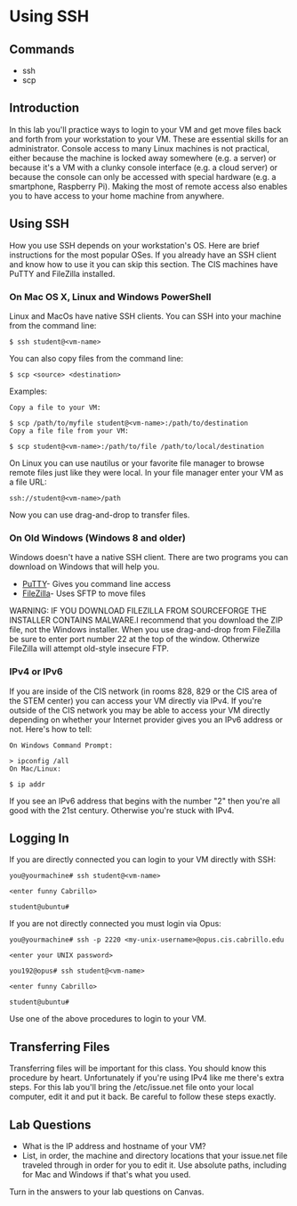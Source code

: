 # Using SSH 

## Commands 

  * ssh
  * scp

## Introduction 

In this lab you'll practice ways to login to your VM and get move files back and forth from your workstation to your VM. These are essential skills for an administrator. Console access to many Linux machines is not practical, either because the machine is locked away somewhere (e.g. a server) or because it's a VM with a clunky console interface (e.g. a cloud server) or because the console can only be accessed with special hardware (e.g. a smartphone, Raspberry Pi). Making the most of remote access also enables you to have access to your home machine from anywhere.

## Using SSH 

How you use SSH depends on your workstation's OS. Here are brief instructions for the most popular OSes. If you already have an SSH client and know how to use it you can skip this section. The CIS machines have PuTTY and FileZilla installed.

### On Mac OS X, Linux and Windows PowerShell 

Linux and MacOs have native SSH clients. You can SSH into your machine from the command line:

```
$ ssh student@<vm-name>
```

You can also copy files from the command line:

```
$ scp <source> <destination>
```

Examples:

```
Copy a file to your VM:

$ scp /path/to/myfile student@<vm-name>:/path/to/destination
Copy a file file from your VM:

$ scp student@<vm-name>:/path/to/file /path/to/local/destination
```

On Linux you can use nautilus or your favorite file manager to browse remote files just like they were local. In your file manager enter your VM as a file URL:

```
ssh://student@<vm-name>/path
```

Now you can use drag-and-drop to transfer files.

### On Old Windows (Windows 8 and older)

Windows doesn't have a native SSH client. There are two programs you can download on Windows that will help you.
  - [PuTTY](http://www.chiark.greenend.org.uk/~sgtatham/putty/download.html)- Gives you command line access
  - [FileZilla](https://filezilla-project.org/)- Uses SFTP to move files

WARNING: IF YOU DOWNLOAD FILEZILLA FROM SOURCEFORGE THE INSTALLER CONTAINS MALWARE.I recommend that you download the ZIP file, not the Windows installer. When you use drag-and-drop from FileZilla be sure to enter port number 22 at the top of the window. Otherwize FileZilla will attempt old-style insecure FTP.

### IPv4 or IPv6 

If you are inside of the CIS network (in rooms 828, 829 or the CIS area of the STEM center) you can access your VM directly via IPv4. If you're outside of the CIS network you may be able to access your VM directly depending on whether your Internet provider gives you an IPv6 address or not. Here's how to tell:

```
On Windows Command Prompt:

> ipconfig /all
On Mac/Linux:

$ ip addr
```

If you see an IPv6 address that begins with the number "2" then you're all good with the 21st century. Otherwise you're stuck with IPv4.

## Logging In 

If you are directly connected you can login to your VM directly with SSH:

```
you@yourmachine# ssh student@<vm-name>
 
<enter funny Cabrillo>

student@ubuntu#
```

If you are not directly connected you must login via Opus:

```
you@yourmachine# ssh -p 2220 <my-unix-username>@opus.cis.cabrillo.edu
 
<enter your UNIX password>

you192@opus# ssh student@<vm-name>
 
<enter funny Cabrillo>

student@ubuntu#
```

Use one of the above procedures to login to your VM.

## Transferring Files 

Transferring files will be important for this class. You should know this procedure by heart. Unfortunately if you're using IPv4 like me there's extra steps. For this lab you'll bring the /etc/issue.net file onto your local computer, edit it and put it back. Be careful to follow these steps exactly.

## Lab Questions 

  - What is the IP address and hostname of your VM?
  - List, in order, the machine and directory locations that your issue.net file traveled through in order for you to edit it. Use absolute paths, including for Mac and Windows if that's what you used.

Turn in the answers to your lab questions on Canvas.